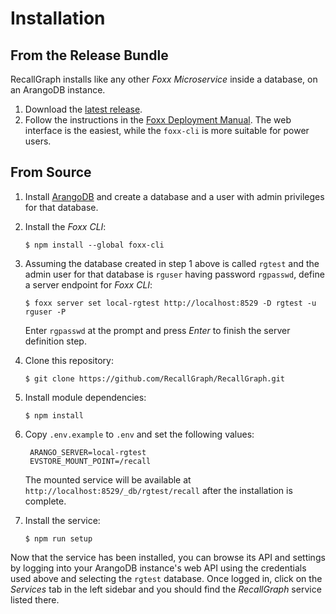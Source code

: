 # Installation

## From the Release Bundle

RecallGraph installs like any other _Foxx Microservice_ inside a database, on an ArangoDB instance.

1. Download the [latest release](https://github.com/adityamukho/RecallGraph/releases/).
2. Follow the instructions in the [Foxx Deployment Manual](https://www.arangodb.com/docs/3.6/foxx-deployment.html). The web interface is the easiest, while the `foxx-cli` is more suitable for power users.

## From Source

1. Install [ArangoDB](https://www.arangodb.com/docs/stable/getting-started-installation.html) and create a database and a user with admin privileges for that database.
2. Install the _Foxx CLI_:

   ```text
   $ npm install --global foxx-cli
   ```

3. Assuming the database created in step 1 above is called `rgtest` and the admin user for that database is `rguser` having password `rgpasswd`, define a server endpoint for _Foxx CLI_:

   ```text
   $ foxx server set local-rgtest http://localhost:8529 -D rgtest -u rguser -P
   ```

   Enter `rgpasswd` at the prompt and press _Enter_ to finish the server definition step.

4. Clone this repository:

   ```text
   $ git clone https://github.com/RecallGraph/RecallGraph.git
   ```

5. Install module dependencies:

   ```text
   $ npm install
   ```

6. Copy `.env.example` to `.env` and set the following values:

   ```text
    ARANGO_SERVER=local-rgtest
    EVSTORE_MOUNT_POINT=/recall
   ```

   The mounted service will be available at `http://localhost:8529/_db/rgtest/recall` after the installation is complete.

7. Install the service:

   ```text
   $ npm run setup
   ```

Now that the service has been installed, you can browse its API and settings by logging into your ArangoDB instance's web API using the credentials used above and selecting the `rgtest` database. Once logged in, click on the _Services_ tab in the left sidebar and you should find the _RecallGraph_ service listed there.

